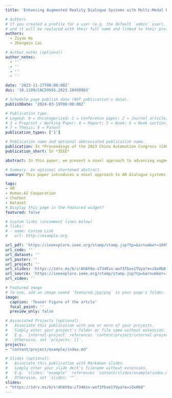 ```yaml
---
title: 'Enhancing Augmented Reality Dialogue Systems with Multi-Modal Referential Information'

# Authors
# If you created a profile for a user (e.g. the default `admin` user), write the username (folder name) here
# and it will be replaced with their full name and linked to their profile.
authors:
  - Ziyao He
  - Zhongmin Cai

# Author notes (optional)
author_notes:
  - ''
  - ''
  - ''
  - ''

date: '2023-11-17T00:00:00Z'
doi: '10.1109/CAC59555.2023.10450983'

# Schedule page publish date (NOT publication's date).
publishDate: '2024-03-19T00:00:00Z'

# Publication type.
# Legend: 0 = Uncategorized; 1 = Conference paper; 2 = Journal article;
# 3 = Preprint / Working Paper; 4 = Report; 5 = Book; 6 = Book section;
# 7 = Thesis; 8 = Patent
publication_types: ['1']

# Publication name and optional abbreviated publication name.
publication: In *Proceedings of the 2023 China Automation Congress (CAC)*
publication_short: In *IEEE*

abstract: In this paper, we present a novel approach to advancing augmented reality (AR) dialogue systems, bridging the gap between two-dimensional spaces and immersive virtual environments. We construct the “SIMMC2-Point” dataset, which transforms the original SIMMC2 dataset from virtual reality (VR) into AR environments, highlighting the additional introduced pointing modality to support understanding user's multi-modal intentions in AR. By harnessing the power of BART and CLIP models, we design the architecture of multi-modal dialogues that effectively captures spatial and attribute information. Then, a series of ablation experiments based on our designed SIMMC2-Point dataset and dialogue models underscores the significance of the pointing modality in enhancing the performance of dialogue systems across various tasks. Our work represents a crucial step forward in AR dialogue systems, facilitating seamless interactions within immersive virtual environments.

# Summary. An optional shortened abstract.
summary: This paper introduces a novel approach to AR dialogue systems, utilizing the SIMMC2-Point dataset to incorporate pointing modality. It employs BART and CLIP models to design multi-modal dialogues capturing spatial and attribute data. Ablation experiments underscore the pointing modality's importance, advancing AR dialogue systems for immersive interactions.

tags:
- VR
- Human-AI Cooperation
- Chatbot
- Dataset
# Display this page in the Featured widget?
featured: false

# Custom links (uncomment lines below)
# links:
# - name: Custom Link
#   url: http://example.org

url_pdf: 'https://ieeexplore.ieee.org/stamp/stamp.jsp?tp=&arnumber=10450983'
url_code: ''
url_dataset: ''
url_poster: ''
url_project: ''
url_slides: 'https://1drv.ms/b/s!Ah6h9a-iT34Ksx-wofIFbve1TUya?e=iOxHb8'
url_source: 'https://ieeexplore.ieee.org/stamp/stamp.jsp?tp=&arnumber=10450983'
url_video: ''

# Featured image
# To use, add an image named `featured.jpg/png` to your page's folder.
image:
  caption: 'Teaser Figure of the artcle'
  focal_point: ''
  preview_only: false

# Associated Projects (optional).
#   Associate this publication with one or more of your projects.
#   Simply enter your project's folder or file name without extension.
#   E.g. `internal-project` references `content/project/internal-project/index.md`.
#   Otherwise, set `projects: []`.
projects: 
- "content/project/example/index.md"

# Slides (optional).
#   Associate this publication with Markdown slides.
#   Simply enter your slide deck's filename without extension.
#   E.g. `slides: "example"` references `content/slides/example/index.md`.
#   Otherwise, set `slides: ""`.
slides: 
- "https://1drv.ms/b/s!Ah6h9a-iT34Ksx-wofIFbve1TUya?e=iOxHb8"
---
```

